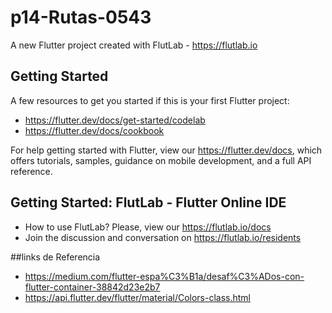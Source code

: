 # p14-Rutas-0543

A new Flutter project created with FlutLab - https://flutlab.io

## Getting Started

A few resources to get you started if this is your first Flutter project:

- https://flutter.dev/docs/get-started/codelab
- https://flutter.dev/docs/cookbook

For help getting started with Flutter, view our
https://flutter.dev/docs, which offers tutorials,
samples, guidance on mobile development, and a full API reference.

## Getting Started: FlutLab - Flutter Online IDE

- How to use FlutLab? Please, view our https://flutlab.io/docs
- Join the discussion and conversation on https://flutlab.io/residents

##links de Referencia
- https://medium.com/flutter-espa%C3%B1a/desaf%C3%ADos-con-flutter-container-38842d23e2b7
- https://api.flutter.dev/flutter/material/Colors-class.html



